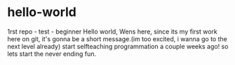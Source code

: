 # hello-world
1rst repo - test - beginner 
Hello world,
Wens here, since its my first work here on git, it's gonna be a short message.(im too excited, i wanna go to the next level already)
start selfteaching programmation a couple weeks ago!
so lets start the never ending fun.
